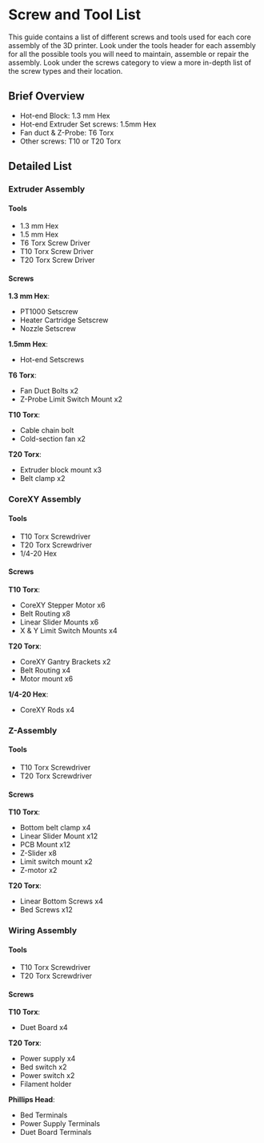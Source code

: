 # Screw and Tool List

This guide contains a list of different screws and tools used for each core assembly of the 3D printer. Look under the tools header for each assembly for all the possible tools you will need to maintain, assemble or repair the assembly. Look under the screws category to view a more in-depth list of the screw types and their location.

## Brief Overview

* Hot-end Block: 1.3 mm Hex
* Hot-end Extruder Set screws: 1.5mm Hex
* Fan duct & Z-Probe: T6 Torx
* Other screws: T10 or T20 Torx

## Detailed List

### Extruder Assembly

#### Tools

* 1.3 mm Hex
* 1.5 mm Hex
* T6 Torx Screw Driver
* T10 Torx Screw Driver
* T20 Torx Screw Driver

#### Screws

**1.3 mm Hex**:

* PT1000 Setscrew
* Heater Cartridge Setscrew
* Nozzle Setscrew

**1.5mm Hex**:

* Hot-end Setscrews

**T6 Torx**:

* Fan Duct Bolts x2
* Z-Probe Limit Switch Mount x2

**T10 Torx**:

* Cable chain bolt
* Cold-section fan x2

**T20 Torx**:

* Extruder block mount x3
* Belt clamp x2

### CoreXY Assembly

#### Tools

* T10 Torx Screwdriver
* T20 Torx Screwdriver
* 1/4-20 Hex

#### Screws

**T10 Torx**:

* CoreXY Stepper Motor x6
* Belt Routing x8
* Linear Slider Mounts x6
* X & Y Limit Switch Mounts x4

**T20 Torx**:

* CoreXY Gantry Brackets x2
* Belt Routing x4
* Motor mount x6

**1/4-20 Hex**:

* CoreXY Rods x4

### Z-Assembly

#### Tools

* T10 Torx Screwdriver
* T20 Torx Screwdriver

#### Screws

**T10 Torx**:

* Bottom belt clamp x4
* Linear Slider Mount x12
* PCB Mount x12
* Z-Slider x8
* Limit switch mount x2
* Z-motor x2

**T20 Torx**:

* Linear Bottom Screws x4
* Bed Screws x12

### Wiring Assembly

#### Tools

* T10 Torx Screwdriver
* T20 Torx Screwdriver

#### Screws

**T10 Torx**:

* Duet Board x4

**T20 Torx**:

* Power supply x4
* Bed switch x2
* Power switch x2
* Filament holder

**Phillips Head**:

* Bed Terminals
* Power Supply Terminals
* Duet Board Terminals

